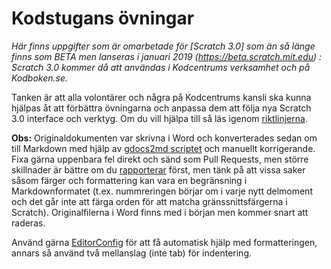 # Kodstugans övningar

_Här finns uppgifter som är omarbetade för [Scratch 3.0] som än så länge finns som BETA men  lanseras i januari 2019 (https://beta.scratch.mit.edu) : Scratch 3.0 kommer då att användas i Kodcentrums verksamhet och på Kodboken.se._

Tanken är att alla volontärer och några på Kodcentrums kansli ska kunna hjälpas åt att förbättra övningarna och anpassa dem att följa nya Scratch 3.0 interface och verktyg. Om du vill hjälpa till så läs igenom [riktlinjerna](CONTRIBUTING.md).

**Obs:** Originaldokumenten var skrivna i Word och konverterades sedan om till Markdown med hjälp av [gdocs2md scriptet](https://github.com/mangini/gdocs2md) och manuellt korrigerande. Fixa gärna uppenbara fel direkt och sänd som  Pull Requests, men större skillnader är bättre om du [rapporterar](issues) först, men tänk på att vissa saker såsom färger och formattering kan vara en begränsning i Markdownformatet (t.ex. nummreringen börjar om i varje nytt delmoment och det går inte att färga orden för att matcha gränssnittsfärgerna i Scratch). Originalfilerna i Word finns med i början men kommer snart att raderas.

Använd gärna [EditorConfig](http://editorconfig.org) för att få automatisk hjälp med formatteringen, annars så använd två mellanslag (inte tab) för indentering.
